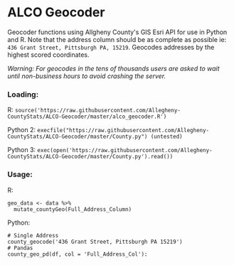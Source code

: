# ALCO Geocoder

Geocoder functions using Allgheny County's GIS Esri API for use in Python and R. Note that the address column should be as complete as possible ie: `436 Grant Street, Pittsburgh PA, 15219`. Geocodes addresses by the highest scored coordinates.

_Warning: For geocodes in the tens of thousands users are asked to wait until non-business hours to avoid crashing the server._

### Loading:

R: `source('https://raw.githubusercontent.com/Allegheny-CountyStats/ALCO-Geocoder/master/alco_geocoder.R')`

Python 2: `execfile("https://raw.githubusercontent.com/Allegheny-CountyStats/ALCO-Geocoder/master/County.py") (untested)`

Python 3: `exec(open('https://raw.githubusercontent.com/Allegheny-CountyStats/ALCO-Geocoder/master/County.py').read())`

### Usage:

R:

```
geo_data <- data %>%
  mutate_countyGeo(Full_Address_Column)
```

Python:

```
# Single Address
county_geocode('436 Grant Street, Pittsburgh PA 15219')
# Pandas
county_geo_pd(df, col = 'Full_Address_Col'):
```
